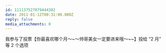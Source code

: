 ```yaml
---
id: 111137527879444382
date: 2011-01-12T00:31:00.000Z
reply: false
media_attachments: 0
---
```


我参与了投票【你最喜欢哪个月～~～帅哥美女一定要进来哦～~~】投给 “2 月” 等 2 个选项 ​​​​

